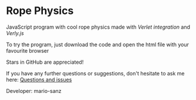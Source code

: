 # Rope Physics

JavaScript program with cool rope physics made with *Verlet integration* and *Verly.js*

To try the program, just download the code and open the html file with your favourite browser

Stars in GitHub are appreciated!

If you have any further questions or suggestions, don't hesitate to ask me here: [Questions and issues][questions]

Developer: mario-sanz

[questions]: https://github.com/mario-sanz/RopePhysics/issues
